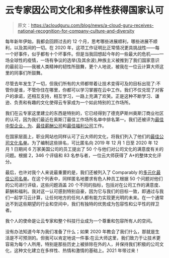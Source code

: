 # 云专家因公司文化和多样性获得国家认可

> 原文：<https://acloudguru.com/blog/news/a-cloud-guru-receives-national-recognition-for-company-culture-and-diversity>

每年新年伊始，我都会回顾过去的 12 个月，思考哪些进展顺利，哪些进展不顺利，以及其间的一切。在 2020 年，这项工作证明比正常情况更具挑战性——每一个好事件，似乎都有十个坏事件。但是当我回想起今年的一些最大的危机——一场全球性的疫情，一场有争议的选举(及其余波),种族主义被推到了我们国家意识的最前沿——我被人类精神的韧性所鼓舞，更个人地说，被我在一位云计算大师这里的同事们所鼓舞。

尽管去年发生了一切，但我们所有的大师都带着让技术变得可及的目标出现了:不管你是谁，不管你住在哪里，你都可以学习掌握在云中工作。我们不仅兑现了对客户的承诺，还相互支持，相互学习，一路上充满了欢笑。正是这种不断学习、谦逊、负责和有趣的文化使得云专家成为一个如此特别的工作场所。

我们在云专家这里建立的东西是特别的，它已经得到了德克萨斯州奥斯汀商业社区的认可，因为我们最近在奥斯汀最佳工作场所名单中排名第一。我们还被评为[最佳中型企业，为](https://www.builtinaustin.com/companies/best-midsize-places-to-work-austin)、[最佳薪酬公司](https://www.builtinaustin.com/companies/best-paying-companies-austin)和[最佳福利公司](https://www.builtinaustin.com/companies/companies-best-benefits-austin)工作。

在国家层面上，职业网站也同样认可了云大师的文化，将我们列入了他们的[最佳公司文化名单](https://www.comparably.com/news/best-company-culture-2020/)。为了编制这些排名，可比匿名向 2019 年 12 月 1 日至 2020 年 12 月 1 日期间 6 万家美国公司的员工提出了 50 个与他们对公司文化的满意度有关的问题。根据 2，346 个评级和 83 名参与者，一位云大师获得了 A+的整体文化评分。

最后，也许对我个人来说最重要的是，我们还被列入了 Comparably 的[多元化最佳公司名单](https://www.comparably.com/news/best-companies-for-diversity-2020-2/)。在这个列表中，同样匿名地要求有色人种员工根据 50 个问题对他们的公司进行评级，这些问题涵盖 20 个不同的指标，包括对在公司工作的满意度、薪酬和福利。我对这一认可感到特别自豪，因为它与我们的目标一致，即通过与我们一起学习云计算，让任何地方的任何人都有能力实现更光明的未来。在一个通常达不到这些期望的行业和空间中，我们有独特的优势成为包容性和公平性的捍卫者。

我个人的使命是让云专家和整个科技行业成为一个尊重和包容所有人的空间。

没有办法知道今年为我们准备了什么；如果 2020 年教会了我们什么，那就是生活是不可预测的。但我可以肯定地说一件事:在云大师这里，我们致力于让技术更容易为每个人所用，特别是那些历史上被排除在外的人，并保持我们积极的公司文化，这种文化建立在多样性、热情和激情的基础上。2021 年带过来！